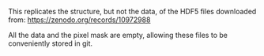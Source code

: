 This replicates the structure, but not the data, of the HDF5 files downloaded from:
https://zenodo.org/records/10972988

All the data and the pixel mask are empty, allowing these files to be conveniently stored in git.
